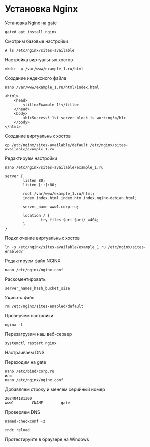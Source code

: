 # Установка Nginx

Установка Nginx на gate

```
gate# apt install nginx
```

Смотрим базовые настройки

```
# ls /etc/nginx/sites-available
```

Настройка виртуальных хостов

```
mkdir -p /var/www/example_1.ru/html
```

Создание индексного файла

```
nano /var/www/example_1.ru/html/index.html
```
```
<html>
    <head>
        <title>Example 1!</title>
    </head>
    <body>
        <h1>Success! 1st server block is working!</h1>
    </body>
</html>
```

Создание виртуальных хостов

```
cp /etc/nginx/sites-available/default /etc/nginx/sites-available/example_1.ru
```
Редактируем настройки
```
nano /etc/nginx/sites-available/example_1.ru
```

```
server {
        listen 80;
        listen [::]:80;

        root /var/www/example_1.ru/html;
        index index.html index.htm index.nginx-debian.html;

        server_name www1.corp.ru;

        location / {
                try_files $uri $uri/ =404;
        }
}
```

Подключение виртуальных хостов

```
ln -s /etc/nginx/sites-available/example_1.ru /etc/nginx/sites-enabled/
```

Редактируем файл NGINX

```
nano /etc/nginx/nginx.conf
```
Раскоментировать
```
server_names_hash_bucket_size
```
Удалить файл
```
rm /etc/nginx/sites-enabled/default

```

Проверяем настройки

```
nginx -t
```
Перезагрузим наш веб-сервер

```
systemctl restart nginx
```
Настраиваем DNS

Переходим на gate
```
nano /etc/bind/corp.ru
или
nano /etc/nginx/nginx.conf
```
Добавляем строку и меняем серийный номер
```
202404181300
www1        CNAME        gate
```
Проверяем DNS

```
named-checkconf -z
```
```
rndc reload
```

Протестируйте в браузере на Windows
